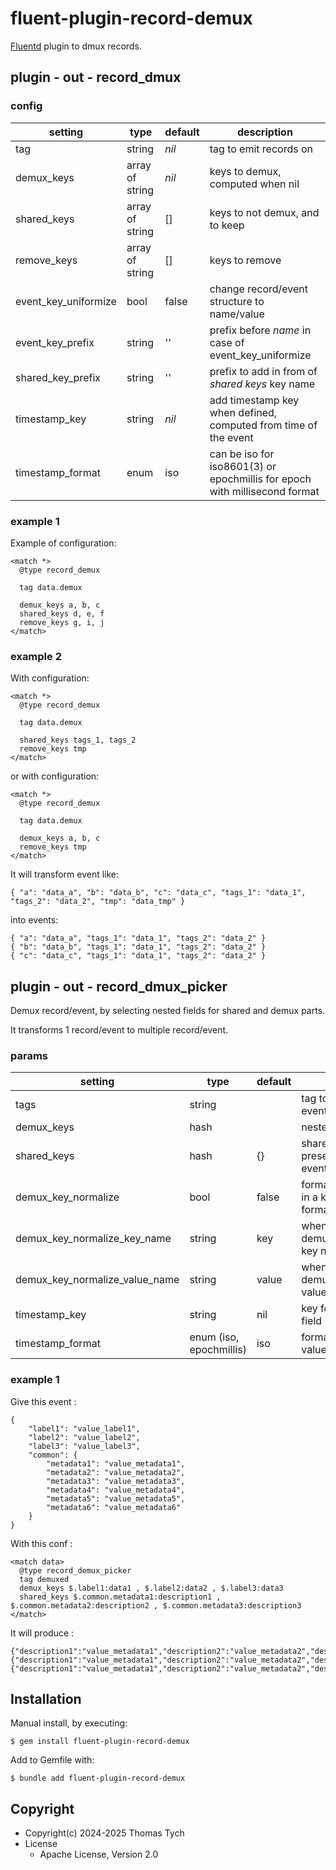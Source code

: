 # fluent-plugin-record-demux

[Fluentd](https://fluentd.org/) plugin to dmux records.

## plugin - out - record_dmux

### config

| setting              | type            | default | description                                                                |
|----------------------|-----------------|---------|----------------------------------------------------------------------------|
| tag                  | string          | *nil*   | tag to emit records on                                                     |
| demux_keys           | array of string | *nil*   | keys to demux, computed when nil                                           |
| shared_keys          | array of string | []      | keys to not demux, and to keep                                             |
| remove_keys          | array of string | []      | keys to remove                                                             |
| event_key_uniformize | bool            | false   | change record/event structure to name/value                                |
| event_key_prefix     | string          | ''      | prefix before *name* in case of event_key_uniformize                       |
| shared_key_prefix    | string          | ''      | prefix to add in from of *shared keys* key name                            |
| timestamp_key        | string          | *nil*   | add timestamp key when defined, computed from time of the event            |
| timestamp_format     | enum            | iso     | can be iso for iso8601(3) or epochmillis for epoch with millisecond format |

### example 1

Example of configuration:

``` text
<match *>
  @type record_demux

  tag data.demux

  demux_keys a, b, c
  shared_keys d, e, f
  remove_keys g, i, j
</match>
```

### example 2

With configuration:

``` text
<match *>
  @type record_demux

  tag data.demux

  shared_keys tags_1, tags_2
  remove_keys tmp
</match>
```

or with configuration:

``` text
<match *>
  @type record_demux

  tag data.demux

  demux_keys a, b, c
  remove_keys tmp
</match>
```

It will transform event like:

``` text
{ "a": "data_a", "b": "data_b", "c": "data_c", "tags_1": "data_1", "tags_2": "data_2", "tmp": "data_tmp" }
```

into events:

``` text
{ "a": "data_a", "tags_1": "data_1", "tags_2": "data_2" }
{ "b": "data_b", "tags_1": "data_1", "tags_2": "data_2" }
{ "c": "data_c", "tags_1": "data_1", "tags_2": "data_2" }
```

## plugin - out - record_dmux_picker

Demux record/event, by selecting nested fields for shared and demux parts.

It transforms 1 record/event to multiple record/event.

### params

| setting                        | type                    | default | description                                    |
|--------------------------------|-------------------------|---------|------------------------------------------------|
| tags                           | string                  |         | tag to emit demux events on                    |
| demux_keys                     | hash                    |         | nested key to demux                            |
| shared_keys                    | hash                    | {}      | shared key to be present in each new event     |
| demux_key_normalize            | bool                    | false   | format key to demux, in a key: , value: format |
| demux_key_normalize_key_name   | string                  | key     | when demux_key_normalize, key name to use      |
| demux_key_normalize_value_name | string                  | value   | when demux_key_normalize, value name to use    |
| timestamp_key                  | string                  | nil     | key for timestamp field (nil means skip)       |
| timestamp_format               | enum (iso, epochmillis) | iso     | format of the time value                       |

### example 1

Give this event :

``` text
{
    "label1": "value_label1",
    "label2": "value_label2",
    "label3": "value_label3",
    "common": {
        "metadata1": "value_metadata1",
        "metadata2": "value_metadata2",
        "metadata3": "value_metadata3",
        "metadata4": "value_metadata4",
        "metadata5": "value_metadata5",
        "metadata6": "value_metadata6"
    }
}

```

With this conf :

``` text
<match data>
  @type record_demux_picker
  tag demuxed
  demux_keys $.label1:data1 , $.label2:data2 , $.label3:data3
  shared_keys $.common.metadata1:description1 , $.common.metadata2:description2 , $.common.metadata3:description3
</match>
```

It will produce :

``` text
{"description1":"value_metadata1","description2":"value_metadata2","description3":"value_metadata3","data1":"value_label1"}
{"description1":"value_metadata1","description2":"value_metadata2","description3":"value_metadata3","data2":"value_label2"}
{"description1":"value_metadata1","description2":"value_metadata2","description3":"value_metadata3","data3":"value_label3"}

```

## Installation

Manual install, by executing:

    $ gem install fluent-plugin-record-demux

Add to Gemfile with:

    $ bundle add fluent-plugin-record-demux


## Copyright

* Copyright(c) 2024-2025 Thomas Tych
* License
  * Apache License, Version 2.0
